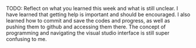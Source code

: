 TODO: Reflect on what you learned this week and what is still unclear.
I have learned that getting help is important and should be encouraged. I also learned how to commit and save the codes and progress, as well as pushing them to github and accessing them there. The concept of programming and navigating the visual studio interface is still super confusing to me. 
